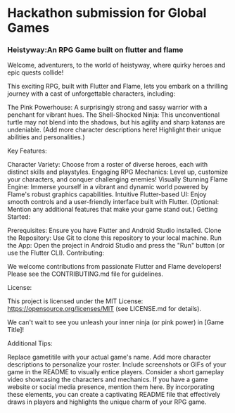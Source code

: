 

# Hackathon submission for Global Games 

###   Heistyway:An RPG Game built on flutter and flame 

Welcome, adventurers, to the world of heistyway, where quirky heroes and epic quests collide!

This exciting RPG, built with Flutter and Flame, lets you embark on a thrilling journey with a cast of unforgettable characters, including:

The Pink Powerhouse: A surprisingly strong and sassy warrior with a penchant for vibrant hues.
The Shell-Shocked Ninja: This unconventional turtle may not blend into the shadows, but his agility and sharp katanas are undeniable.
(Add more character descriptions here! Highlight their unique abilities and personalities.)

Key Features:

Character Variety: Choose from a roster of diverse heroes, each with distinct skills and playstyles.
Engaging RPG Mechanics: Level up, customize your characters, and conquer challenging enemies!
Visually Stunning Flame Engine: Immerse yourself in a vibrant and dynamic world powered by Flame's robust graphics capabilities.
Intuitive Flutter-based UI: Enjoy smooth controls and a user-friendly interface built with Flutter.
(Optional: Mention any additional features that make your game stand out.)
Getting Started:



Prerequisites: Ensure you have Flutter and Android Studio installed.
Clone the Repository: Use Git to clone this repository to your local machine.
Run the App: Open the project in Android Studio and press the "Run" button (or use the Flutter CLI).
Contributing:

We welcome contributions from passionate Flutter and Flame developers! Please see the CONTRIBUTING.md file for guidelines.

License:

This project is licensed under the MIT License: https://opensource.org/licenses/MIT (see LICENSE.md for details).

We can't wait to see you unleash your inner ninja (or pink power) in [Game Title]!

Additional Tips:

Replace gametitile with your actual game's name.
Add more character descriptions to personalize your roster.
Include screenshots or GIFs of your game in the README to visually entice players.
Consider a short gameplay video showcasing the characters and mechanics.
If you have a game website or social media presence, mention them here.
By incorporating these elements, you can create a captivating README file that effectively draws in players and highlights the unique charm of your RPG game.
